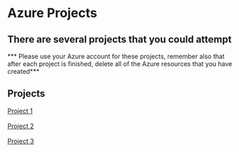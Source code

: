 # Azure Projects

## There are several projects that you could attempt 

*** Please use your Azure account for these projects, remember also that after each project is finished, delete all of the Azure resources that you have created***

## Projects

[Project 1](https://github.com/BrentAIICT/MSSA-SCA/blob/main/AzureProjects/AzureProject1.md#azure-network-security-challenge)<br><br>
[Project 2](https://github.com/BrentAIICT/MSSA-SCA/blob/main/AzureProjects/AzureProject2.md#azure-role-based-access-project)<br><br>
[Project 3](https://github.com/BrentAIICT/MSSA-SCA/blob/main/AzureProjects/AzureProject3.md#azure-access-to-storage-account-via-a-service-endpoint)<br><br>
<br><br><br><br><br><br><br><br><br><br><br><br><br><br><br><br><br><br><br><br><br><br><br><br><br><br><br><br><br><br><br><br><br><br>
